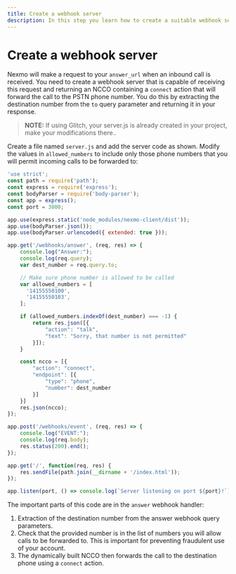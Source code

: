 ```yaml
---
title: Create a webhook server
description: In this step you learn how to create a suitable webhook server that supports an inbound call from a PSTN phone to a web app.
---
```


# Create a webhook server

Nexmo will make a request to your `answer_url` when an inbound call is received. You need to create a webhook server that is capable of receiving this request and returning an NCCO containing a `connect` action that will forward the call to the PSTN phone number. You do this by extracting the destination number from the `to` query parameter and returning it in your response.

> **NOTE:** If using Glitch, your server.js is already created in your project, make your modifications there..

Create a file named `server.js` and add the server code as shown. Modify the values in `allowed_numbers` to include only those phone numbers that you will permit incoming calls to be forwarded to:

``` javascript
'use strict';
const path = require('path');
const express = require('express');
const bodyParser = require('body-parser');
const app = express();
const port = 3000;

app.use(express.static('node_modules/nexmo-client/dist'));
app.use(bodyParser.json());
app.use(bodyParser.urlencoded({ extended: true }));

app.get('/webhooks/answer', (req, res) => {
    console.log("Answer:");
    console.log(req.query);
    var dest_number = req.query.to;

    // Make sure phone number is allowed to be called
    var allowed_numbers = [
      '14155550100',
      '14155550103',
    ];

    if (allowed_numbers.indexOf(dest_number) === -1) {
        return res.json([{
            "action": "talk",
            "text": "Sorry, that number is not permitted"
        }]);
    }

    const ncco = [{
        "action": "connect",
        "endpoint": [{
            "type": "phone",
            "number": dest_number
        }]
    }]
    res.json(ncco);
});

app.post('/webhooks/event', (req, res) => {
    console.log("EVENT:");
    console.log(req.body);
    res.status(200).end();
});

app.get('/', function(req, res) {
    res.sendFile(path.join(__dirname + '/index.html'));
});

app.listen(port, () => console.log(`Server listening on port ${port}!`));
```

The important parts of this code are in the `answer` webhook handler:

1. Extraction of the destination number from the answer webhook query parameters.
2. Check that the provided number is in the list of numbers you will allow calls to be forwarded to. This is important for preventing fraudulent use of your account.
3. The dynamically built NCCO then forwards the call to the destination phone using a `connect` action.
